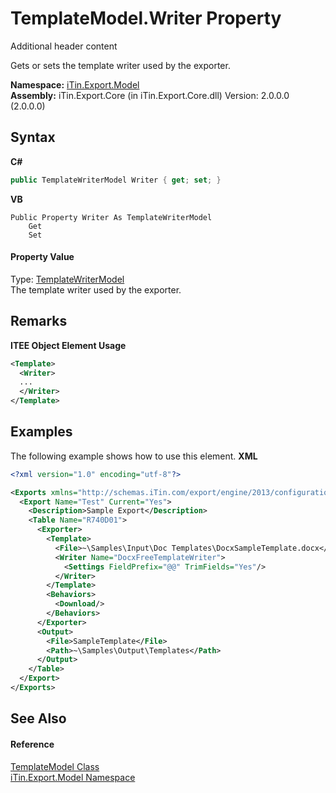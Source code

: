 # TemplateModel.Writer Property 
Additional header content 

Gets or sets the template writer used by the exporter.

**Namespace:**&nbsp;<a href="N_iTin_Export_Model">iTin.Export.Model</a><br />**Assembly:**&nbsp;iTin.Export.Core (in iTin.Export.Core.dll) Version: 2.0.0.0 (2.0.0.0)

## Syntax

**C#**<br />
``` C#
public TemplateWriterModel Writer { get; set; }
```

**VB**<br />
``` VB
Public Property Writer As TemplateWriterModel
	Get
	Set
```


#### Property Value
Type: <a href="T_iTin_Export_Model_TemplateWriterModel">TemplateWriterModel</a><br />The template writer used by the exporter.

## Remarks

**ITEE Object Element Usage**<br />
``` XML
<Template>
  <Writer>
  ...
  </Writer>
</Template>
```


## Examples
The following example shows how to use this element. 
**XML**<br />
``` XML
<?xml version="1.0" encoding="utf-8"?>

<Exports xmlns="http://schemas.iTin.com/export/engine/2013/configuration">
  <Export Name="Test" Current="Yes">
    <Description>Sample Export</Description>
    <Table Name="R740D01">
      <Exporter>
        <Template>
          <File>~\Samples\Input\Doc Templates\DocxSampleTemplate.docx</File>
          <Writer Name="DocxFreeTemplateWriter">
            <Settings FieldPrefix="@@" TrimFields="Yes"/>
          </Writer>
        </Template>
        <Behaviors>
          <Download/>
        </Behaviors>
      </Exporter>
      <Output>
        <File>SampleTemplate</File>
        <Path>~\Samples\Output\Templates</Path>
      </Output>
    </Table>
  </Export>
</Exports>
```


## See Also


#### Reference
<a href="T_iTin_Export_Model_TemplateModel">TemplateModel Class</a><br /><a href="N_iTin_Export_Model">iTin.Export.Model Namespace</a><br />
